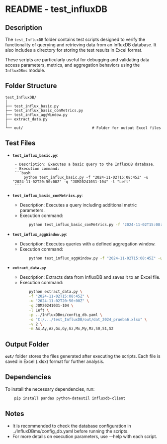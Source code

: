 # README - test_influxDB

## Description

The `test_InfluxDB` folder contains test scripts designed to verify the functionality of querying and retrieving data from an InfluxDB database. It also includes a directory for storing the test results in Excel format.

These scripts are particularly useful for debugging and validating data access parameters, metrics, and aggregation behaviors using the `InfluxDBms` module.


## Folder Structure

```text
test_InfluxDB/
│
├── test_influx_basic.py                
├── test_influx_basic_conMetrics.py    
├── test_influx_aggWindow.py           
├── extract_data.py                    
│
└── out/                               # Folder for output Excel files
```

## Test Files

-  **`test_influx_basic.py`**:

        - Description: Executes a basic query to the InfluxDB database.
        - Execution command:
        ```bash
            python test_influx_basic.py -f "2024-11-02T15:08:45Z" -u "2024-11-02T20:50:00Z" -q "JOM20241031-104" -l "Left"
        ```

- **`test_influx_basic_conMetrics.py`**:
    - Description: Executes a query including additional metric parameters.
    - Execution command:
        ```bash
            python test_influx_basic_conMetrics.py -f "2024-11-02T15:08:45Z" -u "2024-11-02T20:50:00Z" -q "JOM20241031-104" -l "Left" -m "Ax,Ay,Az"
        ```
- **`test_influx_aggWindow.py`**:

    - Description: Executes queries with a defined aggregation window.
    - Execution command:
        ```bash
            python test_influx_aggWindow.py -f "2024-11-02T15:08:45Z" -u "2024-11-02T20:50:00Z" -q "JOM20241031-104" -l "Left" -m "Ax,Ay,Az" -w "100ms"
        ```

- **`extract_data.py`**
    - Description: Extracts data from InfluxDB and saves it to an Excel file.
    - Execution command:
        ```bash
            python extract_data.py \
            -f "2024-11-02T15:08:45Z" \
            -u "2024-11-02T20:50:00Z" \
            -q JOM20241031-104 \
            -l Left \
            -p ../InfluxDBms/config_db.yaml \
            -o "C:/.../test_InfluxDB/out/dat_2024_prueba6.xlsx" \
            -v 2 \
            -m Ax,Ay,Az,Gx,Gy,Gz,Mx,My,Mz,S0,S1,S2
        ```
        

## Output Folder

**`out/`** folder stores the files generated after executing the scripts. Each file is saved in Excel (.xlsx) format for further analysis.

## Dependencies
To install the necessary dependencies, run:
```bash
    pip install pandas python-dateutil influxdb-client
```

## Notes

- It is recommended to check the database configuration in ../InfluxDBms/config_db.yaml before running the scripts.
- For more details on execution parameters, use --help with each script.